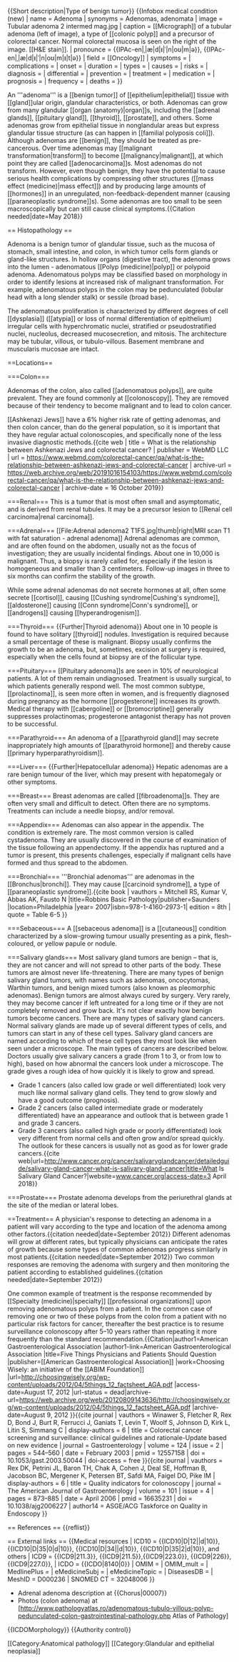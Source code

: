 {{Short description|Type of benign tumor}}
{{Infobox medical condition (new)
| name            = Adenoma
| synonyms        = Adenomas, adenomata
| image           = Tubular adenoma 2 intermed mag.jpg
| caption         = [[Micrograph]] of a tubular adenoma (left of image), a type of [[colonic polyp]] and a precursor of colorectal cancer. Normal colorectal mucosa is seen on the right of the image. [[H&E stain]].
| pronounce       = {{IPAc-en|ˌ|æ|d|ᵻ|ˈ|n|oʊ|m|ə}}, {{IPAc-en|ˌ|æ|d|ᵻ|ˈ|n|oʊ|m|ᵻ|t|ə}}
| field           = [[Oncology]]
| symptoms        = 
| complications   = 
| onset           = 
| duration        = 
| types           = 
| causes          = 
| risks           = 
| diagnosis       = 
| differential    = 
| prevention      = 
| treatment       = 
| medication      = 
| prognosis       = 
| frequency       = 
| deaths          = 
}}

An '''adenoma''' is a [[benign tumor]] of [[epithelium|epithelial]] tissue with [[gland]]ular origin, glandular characteristics, or both. Adenomas can grow from many glandular [[organ (anatomy)|organ]]s, including the [[adrenal glands]], [[pituitary gland]], [[thyroid]], [[prostate]], and others. Some adenomas grow from epithelial tissue in nonglandular areas but express glandular tissue structure (as can happen in [[familial polyposis coli]]). Although adenomas are [[benign]], they should be treated as pre-cancerous. Over time adenomas may [[malignant transformation|transform]] to become [[malignancy|malignant]], at which point they are called [[adenocarcinoma]]s. Most adenomas do not transform. However, even though benign, they have the potential to cause serious health complications by compressing other structures ([[mass effect (medicine)|mass effect]]) and by producing large amounts of [[hormones]] in an unregulated, non-feedback-dependent manner (causing [[paraneoplastic syndrome]]s). Some adenomas are too small to be seen macroscopically but can still cause clinical symptoms.{{Citation needed|date=May 2018}}

== Histopathology ==

Adenoma is a benign tumor of glandular tissue, such as the mucosa of stomach, small intestine, and colon, in which tumor cells form glands or gland-like structures.
In hollow organs (digestive tract), the adenoma grows into the lumen - adenomatous [[Polyp (medicine)|polyp]] or polypoid adenoma. Adenomatous polyps may be classified based on morphology in order to identify lesions at increased risk of malignant transformation. For example, adenomatous polyps in the colon may be pedunculated (lobular head with a long slender stalk) or sessile (broad base).

The adenomatous proliferation is characterized by different degrees of cell [[dysplasia]] ([[atypia]] or loss of normal differentiation of epithelium) irregular cells with hyperchromatic nuclei, stratified or pseudostratified nuclei, nucleolus, decreased mucosecretion, and mitosis. The architecture may be tubular, villous, or tubulo-villous. Basement membrane and muscularis mucosae are intact.

==Locations==

===Colon===

Adenomas of the colon, also called [[adenomatous polyps]], are quite prevalent. They are found commonly at [[colonoscopy]]. They are removed because of their tendency to become malignant and to lead to colon cancer.

[[Ashkenazi Jews]] have a 6% higher risk rate of getting adenomas, and then colon cancer, than do the general population, so it is important that they have regular actual colonoscopies, and specifically none of the less invasive diagnostic methods.<ref>{{cite web | title = What is the relationship between Ashkenazi Jews and colorectal cancer? | publisher =  WebMD LLC | url = https://www.webmd.com/colorectal-cancer/qa/what-is-the-relationship-between-ashkenazi-jews-and-colorectal-cancer | archive-url = https://web.archive.org/web/20191016154103/https://www.webmd.com/colorectal-cancer/qa/what-is-the-relationship-between-ashkenazi-jews-and-colorectal-cancer | archive-date = 16 October 2019}}</ref>

===Renal===
This is a tumor that is most often small and asymptomatic, and is derived from renal tubules. It may be a precursor lesion to [[Renal cell carcinoma|renal carcinoma]].

===Adrenal===
[[File:Adrenal adenoma2 T1FS.jpg|thumb|right|MRI scan T1 with fat saturation - adrenal adenoma]]
Adrenal adenomas are common, and are often found on the abdomen, usually not as the focus of investigation; they are usually incidental findings. About one in 10,000 is malignant. Thus, a biopsy is rarely called for, especially if the lesion is homogeneous and smaller than 3 centimeters. Follow-up images in three to six months can confirm the stability of the growth.

While some adrenal adenomas do not secrete hormones at all, often some secrete [[cortisol]], causing [[Cushing syndrome|Cushing's syndrome]], [[aldosterone]] causing [[Conn syndrome|Conn's syndrome]], or [[androgens]] causing [[hyperandrogenism]].

===Thyroid===
{{Further|Thyroid adenoma}}
About one in 10 people is found to have solitary [[thyroid]] nodules. Investigation is required because a small percentage of these is malignant. Biopsy usually confirms the growth to be an adenoma, but, sometimes, excision at surgery is required, especially when the cells found at biopsy are of the follicular type.

===Pituitary===
[[Pituitary adenoma]]s are seen in 10% of neurological patients. A lot of them remain undiagnosed. Treatment is usually surgical, to which patients generally respond well. The most common subtype, [[prolactinoma]], is seen more often in women, and is frequently diagnosed during pregnancy as the hormone [[progesterone]] increases its growth. Medical therapy with [[cabergoline]] or [[bromocriptine]] generally suppresses prolactinomas; progesterone antagonist therapy has not proven to be successful.

===Parathyroid===
An adenoma of a [[parathyroid gland]] may secrete inappropriately high amounts of [[parathyroid hormone]] and thereby cause [[primary hyperparathyroidism]].

===Liver===
{{Further|Hepatocellular adenoma}}
Hepatic adenomas are a rare benign tumour of the liver, which may present with hepatomegaly or other symptoms.

===Breast===
Breast adenomas are called [[fibroadenoma]]s.  They are often very small and difficult to detect.  Often there are no symptoms.  Treatments can include a needle biopsy, and/or removal.

===Appendix===
Adenomas can also appear in the appendix.  The condition is extremely rare.  The most common version is called cystadenoma.  They are usually discovered in the course of examination of the tissue following an appendectomy.  If the appendix has ruptured and a tumor is present, this presents challenges, especially if malignant cells have formed and thus spread to the abdomen.

===Bronchial===
'''Bronchial adenomas''' are adenomas in the [[Bronchus|bronchi]]. They may cause [[carcinoid syndrome]], a type of [[paraneoplastic syndrome]].<ref name=Kumar6-5>{{cite book | vauthors = Mitchell RS, Kumar V, Abbas AK, Fausto N |title=Robbins Basic Pathology|publisher=Saunders |location=Philadelphia |year= 2007|isbn=978-1-4160-2973-1| edition = 8th | quote = Table 6-5 }}</ref>

===Sebaceous===
A [[sebaceous adenoma]] is a [[cutaneous]] condition characterized by a slow-growing tumour usually presenting as a pink, flesh-coloured, or yellow papule or nodule.

===Salivary glands===
Most salivary gland tumors are benign – that is, they are not cancer and will not spread to other parts of the body. These tumors are almost never life-threatening.
There are many types of benign salivary gland tumors, with names such as adenomas, oncocytomas, Warthin tumors, and benign mixed tumors (also known as pleomorphic adenomas).
Benign tumors are almost always cured by surgery. Very rarely, they may become cancer if left untreated for a long time or if they are not completely removed and grow back. It's not clear exactly how benign tumors become cancers. There are many types of salivary gland cancers. Normal salivary glands are made up of several different types of cells, and tumors can start in any of these cell types. Salivary gland cancers are named according to which of these cell types they most look like when seen under a microscope. The main types of cancers are described below.
Doctors usually give salivary cancers a grade (from 1 to 3, or from low to high), based on how abnormal the cancers look under a microscope. The grade gives a rough idea of how quickly it is likely to grow and spread.

* Grade 1 cancers (also called low grade or well differentiated) look very much like normal salivary gland cells. They tend to grow slowly and have a good outcome (prognosis).
* Grade 2 cancers (also called intermediate grade or moderately differentiated) have an appearance and outlook that is between grade 1 and grade 3 cancers.
* Grade 3 cancers (also called high grade or poorly differentiated) look very different from normal cells and often grow and/or spread quickly. The outlook for these cancers is usually not as good as for lower grade cancers.<ref>{{cite web|url=http://www.cancer.org/cancer/salivaryglandcancer/detailedguide/salivary-gland-cancer-what-is-salivary-gland-cancer|title=What Is Salivary Gland Cancer?|website=www.cancer.org|access-date=3 April 2018}}</ref>

===Prostate===
Prostate adenoma develops from the periurethral glands at the site of the median or lateral lobes.

==Treatment==
A physician's response to detecting an adenoma in a patient will vary according to the type and location of the adenoma among other factors.{{citation needed|date=September 2012}} Different adenomas will grow at different rates, but typically physicians can anticipate the rates of growth because some types of common adenomas progress similarly in most patients.{{citation needed|date=September 2012}} Two common responses are removing the adenoma with surgery and then monitoring the patient according to established guidelines.{{citation needed|date=September 2012}}

One common example of treatment is the response recommended by [[Specialty (medicine)|specialty]] [[professional organizations]] upon removing adenomatous polyps from a patient. In the common case of removing one or two of these polyps from the colon from a patient with no particular risk factors for cancer, thereafter the best practice is to resume surveillance colonoscopy after 5–10 years rather than repeating it more frequently than the standard recommendation.<ref name="AGAfive">{{Citation|author1=American Gastroenterological Association |author1-link=American Gastroenterological Association |title=Five Things Physicians and Patients Should Question |publisher=[[American Gastroenterological Association]] |work=Choosing Wisely: an initiative of the [[ABIM Foundation]] |url=http://choosingwisely.org/wp-content/uploads/2012/04/5things_12_factsheet_AGA.pdf |access-date=August 17, 2012 |url-status = dead|archive-url=https://web.archive.org/web/20120809143636/http://choosingwisely.org/wp-content/uploads/2012/04/5things_12_factsheet_AGA.pdf |archive-date=August 9, 2012 }}</ref><ref name="coloscreen">{{cite journal | vauthors = Winawer S, Fletcher R, Rex D, Bond J, Burt R, Ferrucci J, Ganiats T, Levin T, Woolf S, Johnson D, Kirk L, Litin S, Simmang C | display-authors = 6 | title = Colorectal cancer screening and surveillance: clinical guidelines and rationale-Update based on new evidence | journal = Gastroenterology | volume = 124 | issue = 2 | pages = 544–560 | date = February 2003 | pmid = 12557158 | doi = 10.1053/gast.2003.50044 | doi-access = free }}</ref><ref name="qualindicators">{{cite journal | vauthors = Rex DK, Petrini JL, Baron TH, Chak A, Cohen J, Deal SE, Hoffman B, Jacobson BC, Mergener K, Petersen BT, Safdi MA, Faigel DO, Pike IM | display-authors = 6 | title = Quality indicators for colonoscopy | journal = The American Journal of Gastroenterology | volume = 101 | issue = 4 | pages = 873–885 | date = April 2006 | pmid = 16635231 | doi = 10.1038/ajg2006227 | author14 = ASGE/ACG Taskforce on Quality in Endoscopy }}</ref>

== References ==
{{reflist}}

== External links ==
{{Medical resources
| ICD10           = {{ICD10|D|12||d|10}}, {{ICD10|D|35|0|d|10}}, {{ICD10|D|34||d|10}}, {{ICD10|D|35|2|d|10}}, and others
| ICD9            = {{ICD9|211.3}}, {{ICD9|211.5}},{{ICD9|223.0}}, {{ICD9|226}}, {{ICD9|227.0}},
| ICDO            = {{ICDO|8140|0}}
| OMIM            = 
| OMIM_mult       = 
| MedlinePlus     = 
| eMedicineSubj   = 
| eMedicineTopic  = 
| DiseasesDB      = 
| MeshID          = D000236
| SNOMED CT       = 32048006
}}
* Adrenal adenoma description at {{Chorus|00007}}
* Photos (colon adenoma) at [http://www.pathologyatlas.ro/adenomatous-tubulo-villous-polyp-pedunculated-colon-gastrointestinal-pathology.php Atlas of Pathology]

{{ICDOMorphology}}
{{Authority control}}

[[Category:Anatomical pathology]]
[[Category:Glandular and epithelial neoplasia]]
